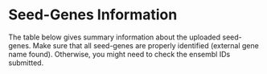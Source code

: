 # Seed-Genes Information

The table below gives summary information about the uploaded seed-genes.
Make sure that all seed-genes are properly identified (external gene name found).
Otherwise, you might need to check the ensembl IDs submitted.
